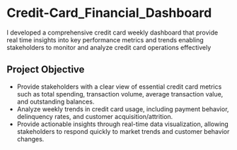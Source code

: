 # Credit-Card_Financial_Dashboard
I developed a comprehensive credit card weekly dashboard that provide real time insights into key performance metrics and trends enabling stakeholders to monitor and analyze credit card operations effectively
## Project Objective
- Provide stakeholders with a clear view of essential credit card metrics such as total spending, transaction volume, average transaction value, and outstanding balances.
- Analyze weekly trends in credit card usage, including payment behavior, delinquency rates, and customer acquisition/attrition.
- Provide actionable insights through real-time data visualization, allowing stakeholders to respond quickly to market trends and customer behavior changes.


